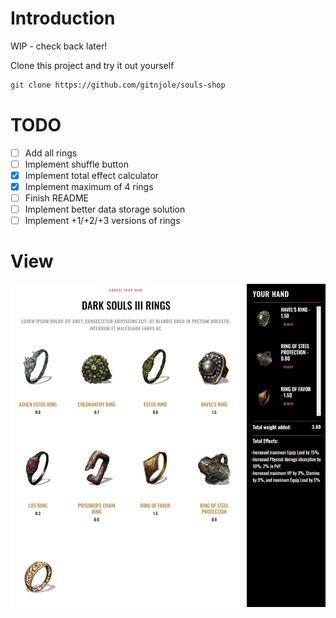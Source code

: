 # Introduction

WIP - check back later!

Clone this project and try it out yourself
```bash
git clone https://github.com/gitnjole/souls-shop
```

# TODO

- [ ] Add all rings
- [ ] Implement shuffle button
- [x] Implement total effect calculator
- [x] Implement maximum of 4 rings
- [ ] Finish README
- [ ] Implement better data storage solution
- [ ] Implement +1/+2/+3 versions of rings

# View

![view](images/view.png)